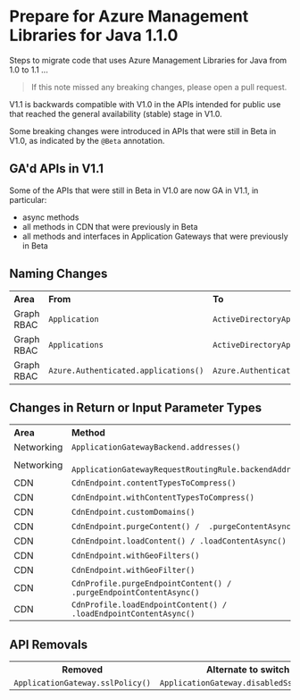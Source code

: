 # Prepare for Azure Management Libraries for Java 1.1.0 #

Steps to migrate code that uses Azure Management Libraries for Java from 1.0 to 1.1 ...

> If this note missed any breaking changes, please open a pull request.


V1.1 is backwards compatible with V1.0 in the APIs intended for public use that reached the general availability (stable) stage in V1.0. 

Some breaking changes were introduced in APIs that were still in Beta in V1.0, as indicated by the `@Beta` annotation.

## GA'd APIs in V1.1

Some of the APIs that were still in Beta in V1.0 are now GA in V1.1, in particular:
- async methods
- all methods in CDN that were previously in Beta
- all methods and interfaces in Application Gateways that were previously in Beta


## Naming Changes ##

<table>
  <tr>
    <th align=left>Area</th>
    <th align=left>From</th>
    <th align=left>To</th>
    <th align=left>Ref</th>
  </tr>
  <tr>
      <td>Graph RBAC</td>
      <td><code>Application</code></td>
      <td><code>ActiveDirectoryApplication</code></td>
      <td><a href="https://github.com/Azure/azure-sdk-for-java/pull/1699">#1699</a></td>
  </tr>
  <tr>
      <td>Graph RBAC</td>
      <td><code>Applications</code></td>
      <td><code>ActiveDirectoryApplications</code></td>
      <td><a href="https://github.com/Azure/azure-sdk-for-java/pull/1699">#1699</a></td>
  </tr>
  <tr>
      <td>Graph RBAC</td>
      <td><code>Azure.Authenticated.applications()</code></td>
      <td><code>Azure.Authenticated.activeDirectoryApplications()</code></td>
      <td><a href="https://github.com/Azure/azure-sdk-for-java/pull/1699">#1699</a></td>
  </tr>
</table>



## Changes in Return or Input Parameter Types ##

<table>
  <tr>
    <th align=left>Area</th>
    <th align=left>Method</th>
    <th align=left>From</th>
    <th align=left>To</th>
    <th align=left>Ref</th>
  </tr>
  <tr>
    <td>Networking</td>
    <td><code>ApplicationGatewayBackend.addresses()</code></td>
    <td><code>List&lt;&gt;</code></td>
    <td><code>Collection&lt;&gt;</code></td>
    <td><a href="https://github.com/Azure/azure-sdk-for-java/pull/1694">#1694</a></td>
  </tr>
  <tr>
    <td>Networking</td>
    <td><code> ApplicationGatewayRequestRoutingRule.backendAddresses()</code></td>
    <td><code>List&lt;&gt;</code></td>
    <td><code>Collection&lt;&gt;</code></td>
    <td><a href="https://github.com/Azure/azure-sdk-for-java/pull/1694">#1694</a></td>
  </tr>

  <tr>
    <td>CDN</td>
    <td><code>CdnEndpoint.contentTypesToCompress()</code></td>
    <td><code>List&lt;String&gt;</code></td>
    <td><code>Set&lt;String&gt;</code></td>
    <td><a href="https://github.com/Azure/azure-sdk-for-java/pull/1634">#1634</a></td>
  </tr>
  <tr>
    <td>CDN</td>
    <td><code>CdnEndpoint.withContentTypesToCompress()</code></td>
    <td><code>List&lt;String&gt;</code></td>
    <td><code>Set&lt;String&gt;</code></td>
    <td><a href="https://github.com/Azure/azure-sdk-for-java/pull/1634">#1634</a></td>
  </tr>
  <tr>
    <td>CDN</td>
    <td><code>CdnEndpoint.customDomains()</code></td>
    <td><code>List&lt;String&gt;</code></td>
    <td><code>Set&lt;String&gt;</code></td>
    <td><a href="https://github.com/Azure/azure-sdk-for-java/pull/1634">#1634</a></td>
  </tr>
  <tr>
    <td>CDN</td>
    <td><code>CdnEndpoint.purgeContent() /  .purgeContentAsync()</code></td>
    <td><code>List&lt;String&gt;</code></td>
    <td><code>Set&lt;String&gt;</code></td>
    <td><a href="https://github.com/Azure/azure-sdk-for-java/pull/1634">#1634</a></td>
  </tr>
  <tr>
    <td>CDN</td>
    <td><code>CdnEndpoint.loadContent() / .loadContentAsync()</code></td>
    <td><code>List&lt;String&gt;</code></td>
    <td><code>Set&lt;String&gt;</code></td>
    <td><a href="https://github.com/Azure/azure-sdk-for-java/pull/1634">#1634</a></td>
  </tr>
  <tr>
    <td>CDN</td>
    <td><code>CdnEndpoint.withGeoFilters()</code></td>
    <td><code>List&lt;&gt;</code></td>
    <td><code>Collection&lt;&gt;</code></td>
    <td><a href="https://github.com/Azure/azure-sdk-for-java/pull/1634">#1634</a></td>
  </tr>
  <tr>
    <td>CDN</td>
    <td><code>CdnEndpoint.withGeoFilter()</code></td>
    <td><code>List&lt;&gt;</code></td>
    <td><code>Collection&lt;&gt;</code></td>
    <td><a href="https://github.com/Azure/azure-sdk-for-java/pull/1634">#1634</a></td>
  </tr>
  <tr>
    <td>CDN</td>
    <td><code>CdnProfile.purgeEndpointContent() / .purgeEndpointContentAsync()</code></td>
    <td><code>List&lt;String&gt;</code></td>
    <td><code>Set&lt;String&gt;</code></td>
    <td><a href="https://github.com/Azure/azure-sdk-for-java/pull/1634">#1634</a></td>
  </tr>
  <tr>
    <td>CDN</td>
    <td><code>CdnProfile.loadEndpointContent() / .loadEndpointContentAsync()</code></td>
    <td><code>List&lt;String&gt;</code></td>
    <td><code>Set&lt;String&gt;</code></td>
    <td><a href="https://github.com/Azure/azure-sdk-for-java/pull/1634">#1634</a></td>
  </tr>
</table>


## API Removals ##

<table>
  <tr>
    <th>Removed</th>
    <th>Alternate to switch to</th>
    <th>PR</th>
  </tr>
  <tr>
    <td><code>ApplicationGateway.sslPolicy()</code></td>
    <td><code>ApplicationGateway.disabledSslProtocols()</code></td>
    <td><a href=""></a></td>
  </tr>
</table>

